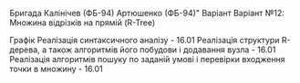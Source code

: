 Бригада
Калінічев (ФБ-94) Артюшенко (ФБ-94)"
Варіант
Варіант №12: Множина відрізків на прямій (R-Tree)

Графік
Реалізація синтаксичного аналізу - 16.01
Реалізація структури R-дерева, а також алгоритмів його побудови і додавання вузла - 16.01
Реалізація алгоритмів пошуку по заданій умові і перевірки входження точки в множину - 16.01
